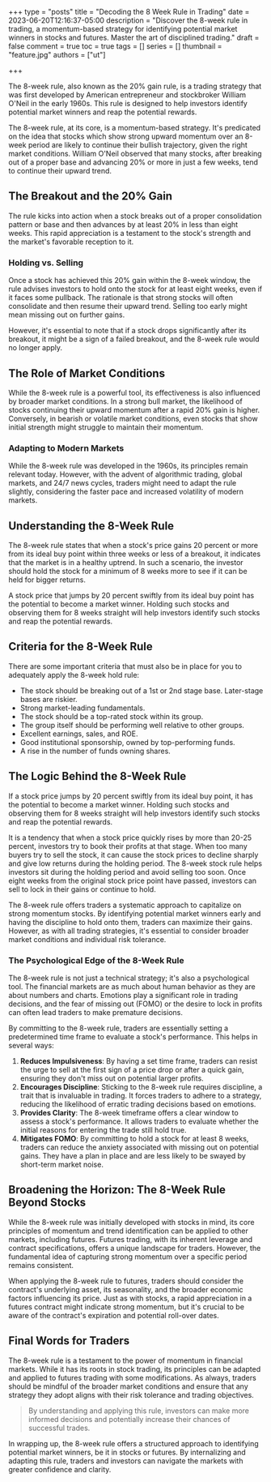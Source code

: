 +++
type = "posts"
title = "Decoding the 8 Week Rule in Trading"
date =  2023-06-20T12:16:37-05:00
description = "Discover the 8-week rule in trading, a momentum-based strategy for identifying potential market winners in stocks and futures. Master the art of disciplined trading."
draft = false
comment = true
toc = true
tags = []
series = []
thumbnail = "feature.jpg"
authors = ["ut"]

+++

The 8-week rule, also known as the 20% gain rule, is a trading strategy that was first developed by American entrepreneur and stockbroker William O'Neil in the early 1960s. This rule is designed to help investors identify potential market winners and reap the potential rewards.

The 8-week rule, at its core, is a momentum-based strategy. It's predicated on the idea that stocks which show strong upward momentum over an 8-week period are likely to continue their bullish trajectory, given the right market conditions. William O'Neil observed that many stocks, after breaking out of a proper base and advancing 20% or more in just a few weeks, tend to continue their upward trend.


## The Breakout and the 20% Gain

The rule kicks into action when a stock breaks out of a proper consolidation pattern or base and then advances by at least 20% in less than eight weeks. This rapid appreciation is a testament to the stock's strength and the market's favorable reception to it.

### Holding vs. Selling

Once a stock has achieved this 20% gain within the 8-week window, the rule advises investors to hold onto the stock for at least eight weeks, even if it faces some pullback. The rationale is that strong stocks will often consolidate and then resume their upward trend. Selling too early might mean missing out on further gains.

However, it's essential to note that if a stock drops significantly after its breakout, it might be a sign of a failed breakout, and the 8-week rule would no longer apply.

## The Role of Market Conditions

While the 8-week rule is a powerful tool, its effectiveness is also influenced by broader market conditions. In a strong bull market, the likelihood of stocks continuing their upward momentum after a rapid 20% gain is higher. Conversely, in bearish or volatile market conditions, even stocks that show initial strength might struggle to maintain their momentum.

### Adapting to Modern Markets

While the 8-week rule was developed in the 1960s, its principles remain relevant today. However, with the advent of algorithmic trading, global markets, and 24/7 news cycles, traders might need to adapt the rule slightly, considering the faster pace and increased volatility of modern markets.

## Understanding the 8-Week Rule

The 8-week rule states that when a stock's price gains 20 percent or more from its ideal buy point within three weeks or less of a breakout, it indicates that the market is in a healthy uptrend. In such a scenario, the investor should hold the stock for a minimum of 8 weeks more to see if it can be held for bigger returns.

A stock price that jumps by 20 percent swiftly from its ideal buy point has the potential to become a market winner. Holding such stocks and observing them for 8 weeks straight will help investors identify such stocks and reap the potential rewards.

## Criteria for the 8-Week Rule

There are some important criteria that must also be in place for you to adequately apply the 8-week hold rule:

- The stock should be breaking out of a 1st or 2nd stage base. Later-stage bases are riskier.
- Strong market-leading fundamentals.
- The stock should be a top-rated stock within its group.
- The group itself should be performing well relative to other groups.
- Excellent earnings, sales, and ROE.
- Good institutional sponsorship, owned by top-performing funds.
- A rise in the number of funds owning shares.

## The Logic Behind the 8-Week Rule

If a stock price jumps by 20 percent swiftly from its ideal buy point, it has the potential to become a market winner. Holding such stocks and observing them for 8 weeks straight will help investors identify such stocks and reap the potential rewards. 

It is a tendency that when a stock price quickly rises by more than 20-25 percent, investors try to book their profits at that stage. When too many buyers try to sell the stock, it can cause the stock prices to decline sharply and give low returns during the holding period. The 8-week stock rule helps investors sit during the holding period and avoid selling too soon. Once eight weeks from the original stock price point have passed, investors can sell to lock in their gains or continue to hold.

The 8-week rule offers traders a systematic approach to capitalize on strong momentum stocks. By identifying potential market winners early and having the discipline to hold onto them, traders can maximize their gains. However, as with all trading strategies, it's essential to consider broader market conditions and individual risk tolerance.

### The Psychological Edge of the 8-Week Rule

The 8-week rule is not just a technical strategy; it's also a psychological tool. The financial markets are as much about human behavior as they are about numbers and charts. Emotions play a significant role in trading decisions, and the fear of missing out (FOMO) or the desire to lock in profits can often lead traders to make premature decisions.

By committing to the 8-week rule, traders are essentially setting a predetermined time frame to evaluate a stock's performance. This helps in several ways:

1. **Reduces Impulsiveness**: By having a set time frame, traders can resist the urge to sell at the first sign of a price drop or after a quick gain, ensuring they don't miss out on potential larger profits.
2. **Encourages Discipline**: Sticking to the 8-week rule requires discipline, a trait that is invaluable in trading. It forces traders to adhere to a strategy, reducing the likelihood of erratic trading decisions based on emotions.
3. **Provides Clarity**: The 8-week timeframe offers a clear window to assess a stock's performance. It allows traders to evaluate whether the initial reasons for entering the trade still hold true.
4. **Mitigates FOMO**: By committing to hold a stock for at least 8 weeks, traders can reduce the anxiety associated with missing out on potential gains. They have a plan in place and are less likely to be swayed by short-term market noise.


## Broadening the Horizon: The 8-Week Rule Beyond Stocks

While the 8-week rule was initially developed with stocks in mind, its core principles of momentum and trend identification can be applied to other markets, including futures. Futures trading, with its inherent leverage and contract specifications, offers a unique landscape for traders. However, the fundamental idea of capturing strong momentum over a specific period remains consistent.

When applying the 8-week rule to futures, traders should consider the contract's underlying asset, its seasonality, and the broader economic factors influencing its price. Just as with stocks, a rapid appreciation in a futures contract might indicate strong momentum, but it's crucial to be aware of the contract's expiration and potential roll-over dates.

## Final Words for Traders

The 8-week rule is a testament to the power of momentum in financial markets. While it has its roots in stock trading, its principles can be adapted and applied to futures trading with some modifications. As always, traders should be mindful of the broader market conditions and ensure that any strategy they adopt aligns with their risk tolerance and trading objectives.

> By understanding and applying this rule, investors can make more informed decisions and potentially increase their chances of successful trades.

In wrapping up, the 8-week rule offers a structured approach to identifying potential market winners, be it in stocks or futures. By internalizing and adapting this rule, traders and investors can navigate the markets with greater confidence and clarity.
